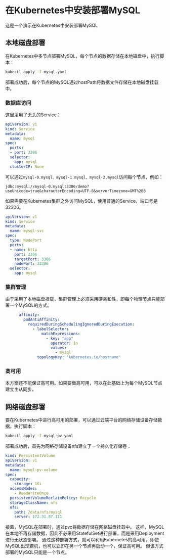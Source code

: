 # 在Kubernetes中安装部署MySQL
这是一个演示在Kubernetes中安装部署MySQL
## 本地磁盘部署
在Kubernetes中多节点部署MySQL，每个节点的数据存储在本地磁盘中，执行脚本：

```bash
kubectl apply -f mysql.yaml
```
部署成功后，每个节点的MySQL通过hostPath将数据文件存储在本地磁盘挂载中。
### 数据库访问
这里采用了无头的Service：
```yaml
apiVersion: v1
kind: Service
metadata:
  name: mysql
spec:
  ports:
  - port: 3306
  selector:
    app: mysql
  clusterIP: None
```
可以通过`mysql-0.mysql、mysql-1.mysql、mysql-2.mysql`访问每个节点，例如：
```
jdbc:mysql://mysql-0.mysql:3306/demo?useUnicode=true&characterEncoding=UTF-8&serverTimezone=GMT%2B8
```
如果需要在Kubernetes集群之外访问MySQL，使用普通的Service，端口号是32306。
````yaml
apiVersion: v1
kind: Service
metadata:
  name: mysql-svc
spec:
  type: NodePort
  ports:
  - name: http
    port: 3306
    targetPort: 3306
    nodePort: 32306
  selector:
    app: mysql
````
### 集群管理
由于采用了本地磁盘挂载，集群管理上必须采用硬亲和性，即每个物理节点只能部署一个MySQL的方式。
```yaml
      affinity:
        podAntiAffinity:
          requiredDuringSchedulingIgnoredDuringExecution:
            - labelSelector:
                matchExpressions:
                  - key: "app"
                    operator: In
                    values:
                      - mysql
              topologyKey: "kubernetes.io/hostname"
```
### 高可用
本方案还不能保证高可用。如果要做高可用，可以在此基础上为每个MySQL节点建立主从同步。

## 网络磁盘部署
要在Kubernetes中进行高可用的部署，可以通过云端平台的网络存储设备存储数据，执行脚本：
````bash
kubectl apply -f mysql-pv.yaml
````
部署成功后，首先为网络存储设备nfs建立了一个持久化存储卷：
````yaml
kind: PersistentVolume
apiVersion: v1
metadata:
  name: mysql-pv-volume
spec:
  capacity:
    storage: 1Gi
  accessModes:
    - ReadWriteOnce
  persistentVolumeReclaimPolicy: Recycle
  storageClassName: nfs
  nfs:
    path: /data/nfs/mysql
    server: 172.31.87.111
````
接着，MySQL在部署时，通过pvc将数据存储在网络磁盘挂载中。
这样，MySQL在本地不再存储数据，因此不必采用StatefulSet进行部署，而是采用Deployment进行无状态部署。
通过这种部署方式，就可以利用Kubernetes的高可用，即使MySQL出现宕机，也可以立即在另一个节点再启动一个，保证高可用。
但该方式部署的MySQL只能是一个节点。
